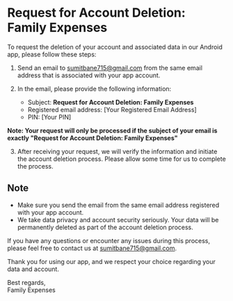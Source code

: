 # Request for Account Deletion: Family Expenses

To request the deletion of your account and associated data in our Android app, please follow these steps:

1. Send an email to [sumitbane715@gmail.com](mailto:sumitbane715@gmail.com) from the same email address that is associated with your app account.

2. In the email, please provide the following information:

   - Subject: **Request for Account Deletion: Family Expenses**
   - Registered email address: [Your Registered Email Address]
   - PIN: [Your PIN]

**Note: Your request will only be processed if the subject of your email is exactly "Request for Account Deletion: Family Expenses"**

3. After receiving your request, we will verify the information and initiate the account deletion process. Please allow some time for us to complete the process.

## Note

- Make sure you send the email from the same email address registered with your app account.
- We take data privacy and account security seriously. Your data will be permanently deleted as part of the account deletion process.

If you have any questions or encounter any issues during this process, please feel free to contact us at [sumitbane715@gmail.com](mailto:sumitbane715@gmail.com).

Thank you for using our app, and we respect your choice regarding your data and account.

Best regards,<br>
Family Expenses
